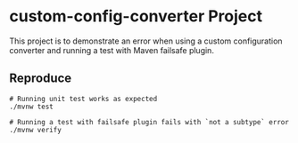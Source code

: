 # custom-config-converter Project

This project is to demonstrate an error when using a custom configuration converter and running a 
test with Maven failsafe plugin.

## Reproduce

```shell script
# Running unit test works as expected
./mvnw test

# Running a test with failsafe plugin fails with `not a subtype` error
./mvnw verify
```
